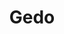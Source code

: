 ---
title: Gedo
tagline: gedo
image: gedo.jpg
api: 
    - Adresse
linkSite: https://gedo.vnf.fr/
---